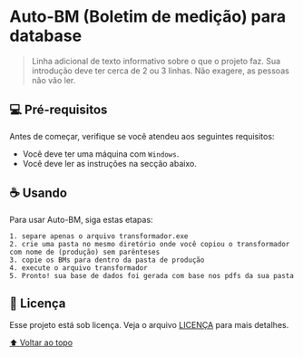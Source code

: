 # Auto-BM (Boletim de medição) para database

<!---Esses são exemplos. Veja https://shields.io para outras pessoas ou para personalizar este conjunto de escudos. Você pode querer incluir dependências, status do projeto e informações de licença aqui--->

> Linha adicional de texto informativo sobre o que o projeto faz. Sua introdução deve ter cerca de 2 ou 3 linhas. Não exagere, as pessoas não vão ler.

## 💻 Pré-requisitos

Antes de começar, verifique se você atendeu aos seguintes requisitos:
<!---Estes são apenas requisitos de exemplo. Adicionar, duplicar ou remover conforme necessário--->
* Você deve ter uma máquina com `Windows`.
* Você deve ler as instruções na secção abaixo.


## ☕ Usando 

Para usar Auto-BM, siga estas etapas:

```
1. separe apenas o arquivo transformador.exe
2. crie uma pasta no mesmo diretório onde você copiou o transformador com nome de (produção) sem parênteses
3. copie os BMs para dentro da pasta de produção
4. execute o arquivo transformador
5. Pronto! sua base de dados foi gerada com base nos pdfs da sua pasta
```

## 📝 Licença

Esse projeto está sob licença. Veja o arquivo [LICENÇA](LICENSE.md) para mais detalhes.

[⬆ Voltar ao topo](#nome-do-projeto)<br>
